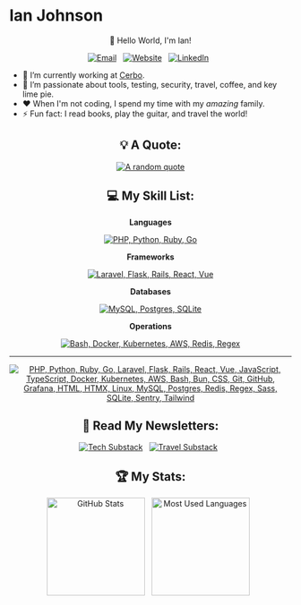 # Ian Johnson

<div align="center">

👋 Hello World, I'm Ian!

<p>
    <a target="_blank" href="mailto:tacoda@hey.com"><img alt="Email" src="https://img.shields.io/badge/email-black?style=for-the-badge&logo=maildotru&logoColor=white" /></a>&nbsp;&nbsp;
    <a target="_blank" href="https://tacoda.github.io"><img alt="Website" src="https://img.shields.io/badge/website-green?style=for-the-badge&logo=curl&logoColor=white" /></a>&nbsp;&nbsp;
    <a target="_blank" href="https://www.linkedin.com/in/tacoda/"><img alt="LinkedIn" src="https://img.shields.io/badge/linked_in-blue?style=for-the-badge&logo=linkedin&logoColor=white" /></a>&nbsp;&nbsp;
</p>

</div>

- 🔭 I’m currently working at [Cerbo](https://www.linkedin.com/company/cerbo-llc/).
- 🌱 I’m passionate about tools, testing, security, travel, coffee, and key lime pie.
- ❤️ When I'm not coding, I spend my time with my _amazing_ family.
- ⚡ Fun fact: I read books, play the guitar, and travel the world!

<div align="center">

## 💡 A Quote:

[![A random quote](https://quotes-github-readme.vercel.app/api?type=horizontal&theme=dark)](https://github.com/piyushsuthar/github-readme-quotes)

## 💻 My Skill List:

**Languages**

[![PHP, Python, Ruby, Go](https://skillicons.dev/icons?i=php,py,ruby,go,js,ts)](https://skillicons.dev)

**Frameworks**

[![Laravel, Flask, Rails, React, Vue](https://skillicons.dev/icons?i=laravel,flask,rails,react,vue)](https://skillicons.dev)

**Databases**

[![MySQL, Postgres, SQLite](https://skillicons.dev/icons?i=mysql,postgres,sqlite)](https://skillicons.dev)

**Operations**

[![Bash, Docker, Kubernetes, AWS, Redis, Regex](https://skillicons.dev/icons?i=bash,docker,kubernetes,aws,redis,regex)](https://skillicons.dev)

---

[![PHP, Python, Ruby, Go, Laravel, Flask, Rails, React, Vue, JavaScript, TypeScript, Docker, Kubernetes, AWS, Bash, Bun, CSS, Git, GitHub, Grafana, HTML, HTMX, Linux, MySQL, Postgres, Redis, Regex, Sass, SQLite, Sentry, Tailwind](https://skillicons.dev/icons?i=php,python,ruby,go,laravel,flask,rails,react,vue,js,ts,docker,kubernetes,aws,bash,bun,css,git,github,grafana,html,htmx,linux,mysql,postgres,redis,regex,sass,sqlite,sentry,tailwind)](https://skillicons.dev)

## 📖 Read My Newsletters:

<p>
    <a target="_blank" href="https://diffengine.substack.com/"><img alt="Tech Substack" src="https://img.shields.io/badge/diffengine-orange?style=for-the-badge&logo=substack&logoColor=white" /></a>&nbsp;&nbsp;
    <a target="_blank" href=https://roamingroots.substack.com/"><img alt="Travel Substack" src="https://img.shields.io/badge/roamingroots-orange?style=for-the-badge&logo=substack&logoColor=white" /></a>&nbsp;&nbsp;
</p>

## 🏆 My Stats:

<p>
    <img height=175 alt="GitHub Stats" src="https://github-readme-stats.vercel.app/api?username=tacoda&show_icons=true&count_private=true&theme=dark" />&nbsp;&nbsp;
    <img height=175 alt="Most Used Languages" src="https://github-readme-stats.vercel.app/api/top-langs/?username=tacoda&layout=compact&theme=dark" />&nbsp;&nbsp;
</p>

</div>
